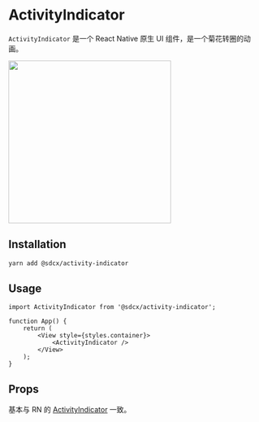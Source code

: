 # ActivityIndicator

`ActivityIndicator` 是一个 React Native 原生 UI 组件，是一个菊花转圈的动画。

<img src="./docs/assets/activity.png" width="320">

## Installation

```bash
yarn add @sdcx/activity-indicator
```

## Usage

```tsx
import ActivityIndicator from '@sdcx/activity-indicator';

function App() {
    return (
        <View style={styles.container}>
            <ActivityIndicator />
        </View>
    );
}
```

## Props

基本与 RN 的 [ActivityIndicator](https://reactnative.dev/docs/activityindicator) 一致。
